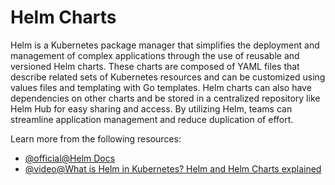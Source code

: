 # Helm Charts

Helm is a Kubernetes package manager that simplifies the deployment and management of complex applications through the use of reusable and versioned Helm charts. These charts are composed of YAML files that describe related sets of Kubernetes resources and can be customized using values files and templating with Go templates. Helm charts can also have dependencies on other charts and be stored in a centralized repository like Helm Hub for easy sharing and access. By utilizing Helm, teams can streamline application management and reduce duplication of effort.

Learn more from the following resources:

- [@official@Helm Docs](https://helm.sh/docs/)
- [@video@What is Helm in Kubernetes? Helm and Helm Charts explained](https://www.youtube.com/watch?v=-ykwb1d0DXU)
